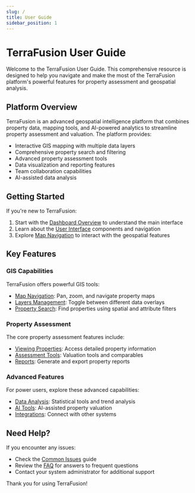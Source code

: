 ```yaml
---
slug: /
title: User Guide
sidebar_position: 1
---
```


# TerraFusion User Guide

Welcome to the TerraFusion User Guide. This comprehensive resource is designed to help you navigate and make the most of the TerraFusion platform's powerful features for property assessment and geospatial analysis.

## Platform Overview

TerraFusion is an advanced geospatial intelligence platform that combines property data, mapping tools, and AI-powered analytics to streamline property assessment and valuation. The platform provides:

- Interactive GIS mapping with multiple data layers
- Comprehensive property search and filtering
- Advanced property assessment tools
- Data visualization and reporting features
- Team collaboration capabilities
- AI-assisted data analysis

## Getting Started

If you're new to TerraFusion:

1. Start with the [Dashboard Overview](./dashboard-overview.md) to understand the main interface
2. Learn about the [User Interface](./user-interface.md) components and navigation
3. Explore [Map Navigation](./gis/map-navigation.md) to interact with the geospatial features

## Key Features

### GIS Capabilities

TerraFusion offers powerful GIS tools:

- [Map Navigation](./gis/map-navigation.md): Pan, zoom, and navigate property maps
- [Layers Management](./gis/layers.md): Toggle between different data overlays
- [Property Search](./gis/property-search.md): Find properties using spatial and attribute filters

### Property Assessment

The core property assessment features include:

- [Viewing Properties](./property/viewing-properties.md): Access detailed property information
- [Assessment Tools](./property/assessment-tools.md): Valuation tools and comparables
- [Reports](./property/reports.md): Generate and export property reports

### Advanced Features

For power users, explore these advanced capabilities:

- [Data Analysis](./advanced/data-analysis.md): Statistical tools and trend analysis
- [AI Tools](./advanced/ai-tools.md): AI-assisted property valuation
- [Integrations](./advanced/integrations.md): Connect with other systems

## Need Help?

If you encounter any issues:

- Check the [Common Issues](./troubleshooting/common-issues.md) guide
- Review the [FAQ](./troubleshooting/faq.md) for answers to frequent questions
- Contact your system administrator for additional support

Thank you for using TerraFusion!